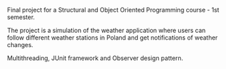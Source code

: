 Final project for a Structural and Object Oriented Programming course - 1st semester.

The project is a simulation of the weather application where users can follow different weather stations in Poland and get notifications of weather changes.

Multithreading, JUnit framework and Observer design pattern.
